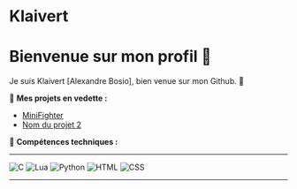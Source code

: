 # Klaivert

# Bienvenue sur mon profil 👋

Je suis Klaivert [Alexandre Bosio], bien venue sur mon Github. 🚀

🌟 **Mes projets en vedette :**
- [MiniFighter]([lien_du_projet](https://github.com/klaivertt/MiniFighter))
- [Nom du projet 2](lien_du_projet)

🔧 **Compétences techniques :**

---
![C](https://img.shields.io/badge/C-%2300599C.svg?style=for-the-badge&logo=c&logoColor=white)
![Lua](https://img.shields.io/badge/Lua-%232C2D72.svg?style=for-the-badge&logo=lua&logoColor=white)
![Python](https://img.shields.io/badge/Python-%233776AB.svg?style=for-the-badge&logo=python&logoColor=white)
![HTML](https://img.shields.io/badge/HTML-%23E34F26.svg?style=for-the-badge&logo=html5&logoColor=white)
![CSS](https://img.shields.io/badge/CSS-%231572B6.svg?style=for-the-badge&logo=css3&logoColor=white)

---

